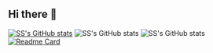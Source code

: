 ## Hi there 👋

<!--
**sshenshuo/sshenshuo** is a ✨ _special_ ✨ repository because its `README.md` (this file) appears on your GitHub profile.

Here are some ideas to get you started:

- 🔭 I’m currently working on ...
- 🌱 I’m currently learning ...
- 👯 I’m looking to collaborate on ...
- 🤔 I’m looking for help with ...
- 💬 Ask me about ...
- 📫 How to reach me: ...
- 😄 Pronouns: ...
- ⚡ Fun fact: ...
-->
[![SS's GitHub stats](https://github-readme-stats.vercel.app/api?username=sshenshuo)](https://github.com/sshenshuo/github-readme-stats)
![SS's GitHub stats](https://github-readme-stats.vercel.app/api?username=sshenshuo&show_icons=true)
![SS's GitHub stats](https://github-readme-stats.vercel.app/api?username=sshenshuoa&show_icons=true&theme=radical)
[![Readme Card](https://github-readme-stats.vercel.app/api/pin/?username=sshenshuo&repo=github-readme-stats)](https://github.com/sshenshuo/github-readme-stats)
